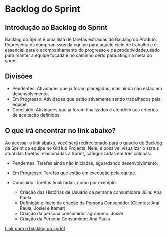 # Backlog do Sprint

## Introdução ao Backlog do Sprint
Backlog do Sprint é uma lista de tarefas extraídas do Backlog do Produto. Representa os compromissos da equipe para aquele ciclo de trabalho e é essencial para o acompanhamento do progresso e da produtividade,usado para manter a equipe focada e no caminho certo para atingir a meta do sprint.

## Divisões
- Pendentes: Atividades que já foram planejados, mas ainda não estão em desenvolvimento.
- Em Progresso: Atividades que estão ativamente sendo trabalhados pela equipe.
- Concluído: Atividades que já foram finalizados e atendem aos critérios de aceitação definidos.

## O que irá encontrar no link abaixo?
Ao acessar o link abaixo, você será redirecionado para o quadro de Backlog da Sprint da equipe no GitHub Projects. Nele, é possível visualizar o status atual das tarefas relacionadas à Sprint, categorizadas em três colunas:

- Pendentes: Tarefas ainda não iniciadas, aguardando desenvolvimento.

- Em Progresso: Tarefas que estão em execução pela equipe.

- Concluído: Tarefas finalizadas, como por exemplo:

  * Criação das Histórias de Usuário da persona consumidora Júlia: Ana Paula
  * Definição e início da criação da Persona Consumidor (Clientes: Ana Paula, Josiel e Itamar)
  * Criação da persona consumidor agrônomo: Josiel
  * Criação da Persona Consumidor: Ana Paula

[Link para o backlog do sprint](https://github.com/users/Pacheco-77/projects/3)

